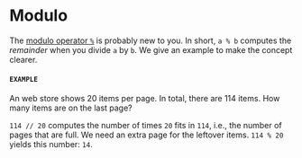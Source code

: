 # Modulo

The [modulo operator `%`](https://en.wikipedia.org/wiki/Modulo) is probably new to you.
In short, `a % b` computes the *remainder* when you divide `a` by `b`.
We give an example to make the concept clearer.

#### `EXAMPLE`
An web store shows 20 items per page.
In total, there are 114 items.
How many items are on the last page?

`114 // 20` computes the number of times `20` fits in `114`, i.e., the number of pages that are full.
We need an extra page for the leftover items.
`114 % 20` yields this number: `14`.

